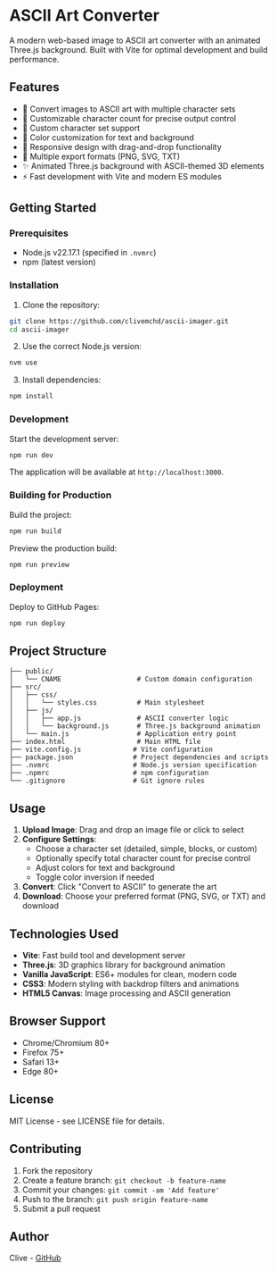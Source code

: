 # ASCII Art Converter

A modern web-based image to ASCII art converter with an animated Three.js background. Built with Vite for optimal development and build performance.

## Features

- 🎨 Convert images to ASCII art with multiple character sets
- 🎯 Customizable character count for precise output control
- 🎨 Custom character set support
- 🌈 Color customization for text and background
- 📱 Responsive design with drag-and-drop functionality
- 📄 Multiple export formats (PNG, SVG, TXT)
- ✨ Animated Three.js background with ASCII-themed 3D elements
- ⚡ Fast development with Vite and modern ES modules

## Getting Started

### Prerequisites

- Node.js v22.17.1 (specified in `.nvmrc`)
- npm (latest version)

### Installation

1. Clone the repository:
```bash
git clone https://github.com/clivemchd/ascii-imager.git
cd ascii-imager
```

2. Use the correct Node.js version:
```bash
nvm use
```

3. Install dependencies:
```bash
npm install
```

### Development

Start the development server:
```bash
npm run dev
```

The application will be available at `http://localhost:3000`.

### Building for Production

Build the project:
```bash
npm run build
```

Preview the production build:
```bash
npm run preview
```

### Deployment

Deploy to GitHub Pages:
```bash
npm run deploy
```

## Project Structure

```
├── public/
│   └── CNAME                   # Custom domain configuration
├── src/
│   ├── css/
│   │   └── styles.css          # Main stylesheet
│   ├── js/
│   │   ├── app.js              # ASCII converter logic
│   │   └── background.js       # Three.js background animation
│   └── main.js                 # Application entry point
├── index.html                  # Main HTML file
├── vite.config.js             # Vite configuration
├── package.json               # Project dependencies and scripts
├── .nvmrc                     # Node.js version specification
├── .npmrc                     # npm configuration
└── .gitignore                 # Git ignore rules
```

## Usage

1. **Upload Image**: Drag and drop an image file or click to select
2. **Configure Settings**:
   - Choose a character set (detailed, simple, blocks, or custom)
   - Optionally specify total character count for precise control
   - Adjust colors for text and background
   - Toggle color inversion if needed
3. **Convert**: Click "Convert to ASCII" to generate the art
4. **Download**: Choose your preferred format (PNG, SVG, or TXT) and download

## Technologies Used

- **Vite**: Fast build tool and development server
- **Three.js**: 3D graphics library for background animation
- **Vanilla JavaScript**: ES6+ modules for clean, modern code
- **CSS3**: Modern styling with backdrop filters and animations
- **HTML5 Canvas**: Image processing and ASCII generation

## Browser Support

- Chrome/Chromium 80+
- Firefox 75+
- Safari 13+
- Edge 80+

## License

MIT License - see LICENSE file for details.

## Contributing

1. Fork the repository
2. Create a feature branch: `git checkout -b feature-name`
3. Commit your changes: `git commit -am 'Add feature'`
4. Push to the branch: `git push origin feature-name`
5. Submit a pull request

## Author

Clive - [GitHub](https://github.com/clivemchd)